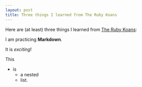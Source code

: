 ```yaml
---
layout: post
title: Three things I learned from The Ruby Koans
---
```


Here are (at least) three things I learned from [The Ruby Koans](http://rubykoans.com/):

I am practicing **Markdown**.

It is _exciting_!

This
- is
    - a
        nested
    - list.

